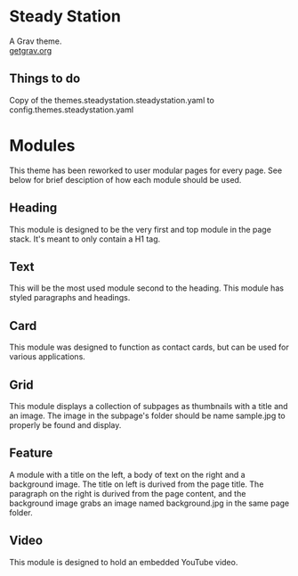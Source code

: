 # Steady Station

A Grav theme.  
[getgrav.org](https://getgrav.org/)


## Things to do
Copy of the themes.steadystation.steadystation.yaml to config.themes.steadystation.yaml

# Modules
This theme has been reworked to user modular pages for every page. See below for brief desciption of how each module should be used.

## Heading
This module is designed to be the very first and top module in the page stack. It's meant to only contain a H1 tag.

## Text
This will be the most used module second to the heading. This module has styled paragraphs and headings.

## Card
This module was designed to function as contact cards, but can be used for various applications.

## Grid
This module displays a collection of subpages as thumbnails with a title and an image. The image in the subpage's folder should be name sample.jpg to properly be found and display.

## Feature
A module with a title on the left, a body of text on the right and a background image. The title on left is durived from the page title. The paragraph on the right is durived from the page content, and the background image grabs an image named background.jpg in the same page folder.

## Video
This module is designed to hold an embedded YouTube video.
